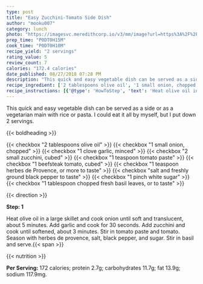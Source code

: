 ```yaml
---
type: post
title: "Easy Zucchini-Tomato Side Dish"
author: "mooku007"
category: lunch
photo: "https://imagesvc.meredithcorp.io/v3/mm/image?url=https%3A%2F%2Fimages.media-allrecipes.com%2Fuserphotos%2F5469910.jpg"
prep_time: "P0DT0H15M"
cook_time: "P0DT0H10M"
recipe_yield: "2 servings"
rating_value: 5
review_count: 7
calories: "172.4 calories"
date_published: 08/27/2018 07:28 PM
description: "This quick and easy vegetable dish can be served as a side or as a vegetarian main with rice or pasta. I could eat it all by myself, but I put down 2 servings."
recipe_ingredient: ['2 tablespoons olive oil', '1 small onion, chopped', '1 clove garlic, minced', '2 small zucchini, cubed', '1 teaspoon tomato paste', '1 beefsteak tomato, cubed', '1 teaspoon herbes de Provence, or more to taste', 'salt and freshly ground black pepper to taste', '1 pinch white sugar', '1 tablespoon chopped fresh basil leaves, or to taste']
recipe_instructions: [{'@type': 'HowToStep', 'text': 'Heat olive oil in a large skillet and cook onion until soft and translucent, about 5 minutes. Add garlic and cook for 30 seconds. Add zucchini and cook until softened, about 3 minutes. Stir in tomato paste and tomato. Season with herbes de provence, salt, black pepper, and sugar. Stir in basil and serve.\n'}]
---
```


This quick and easy vegetable dish can be served as a side or as a vegetarian main with rice or pasta. I could eat it all by myself, but I put down 2 servings. 

{{< boldheading >}}

{{< checkbox "2 tablespoons olive oil" >}}
{{< checkbox "1 small onion, chopped" >}}
{{< checkbox "1 clove garlic, minced" >}}
{{< checkbox "2 small zucchini, cubed" >}}
{{< checkbox "1 teaspoon tomato paste" >}}
{{< checkbox "1  beefsteak tomato, cubed" >}}
{{< checkbox "1 teaspoon herbes de Provence, or more to taste" >}}
{{< checkbox "salt and freshly ground black pepper to taste" >}}
{{< checkbox "1 pinch white sugar" >}}
{{< checkbox "1 tablespoon chopped fresh basil leaves, or to taste" >}}


{{< direction >}}

**Step: 1**

Heat olive oil in a large skillet and cook onion until soft and translucent, about 5 minutes. Add garlic and cook for 30 seconds. Add zucchini and cook until softened, about 3 minutes. Stir in tomato paste and tomato. Season with herbes de provence, salt, black pepper, and sugar. Stir in basil and serve.{{< span >}}

{{< nutrition >}}

**Per Serving:** 172 calories; protein 2.7g; carbohydrates 11.7g; fat 13.9g; sodium 117.9mg.